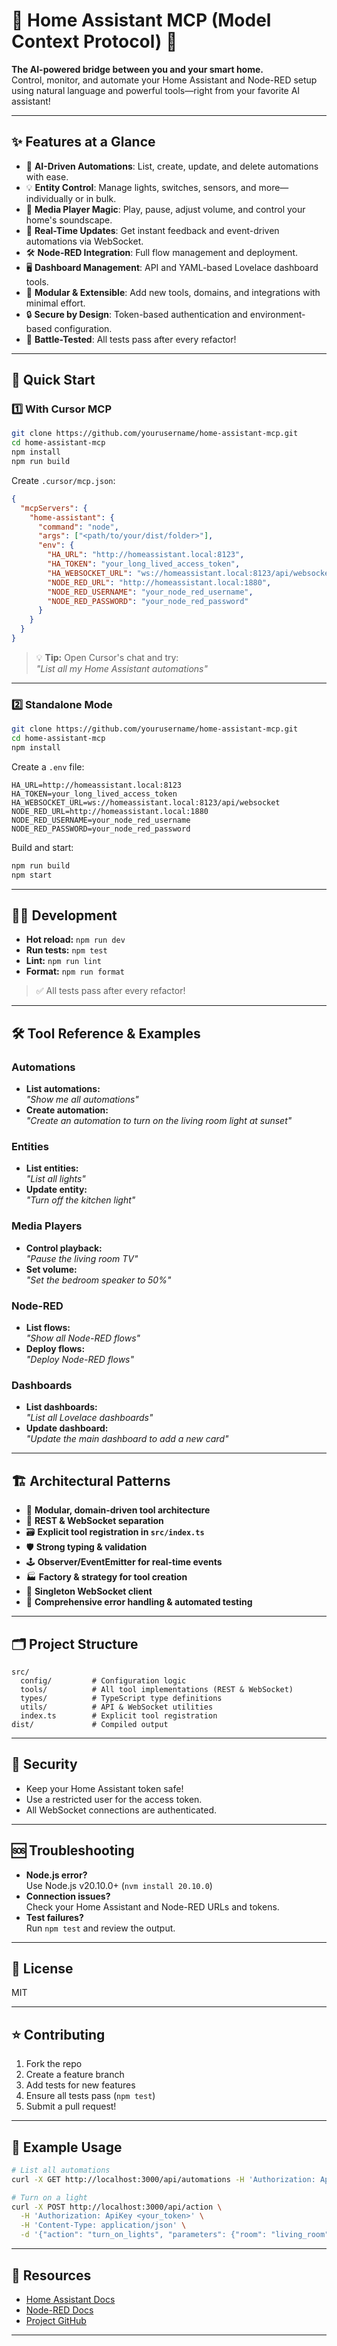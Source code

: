 # 🏡 Home Assistant MCP (Model Context Protocol) 🚀

**The AI-powered bridge between you and your smart home.**  
Control, monitor, and automate your Home Assistant and Node-RED setup using natural language and powerful tools—right from your favorite AI assistant!

---

## ✨ Features at a Glance

- 🤖 **AI-Driven Automations**: List, create, update, and delete automations with ease.
- 💡 **Entity Control**: Manage lights, switches, sensors, and more—individually or in bulk.
- 🎵 **Media Player Magic**: Play, pause, adjust volume, and control your home's soundscape.
- 🔄 **Real-Time Updates**: Get instant feedback and event-driven automations via WebSocket.
- 🛠️ **Node-RED Integration**: Full flow management and deployment.
- 🖥️ **Dashboard Management**: API and YAML-based Lovelace dashboard tools.
- 🧩 **Modular & Extensible**: Add new tools, domains, and integrations with minimal effort.
- 🔒 **Secure by Design**: Token-based authentication and environment-based configuration.
- 🧪 **Battle-Tested**: All tests pass after every refactor!

---

## 🚀 Quick Start

### 1️⃣ With Cursor MCP

```bash
git clone https://github.com/yourusername/home-assistant-mcp.git
cd home-assistant-mcp
npm install
npm run build
```

Create `.cursor/mcp.json`:

```json
{
  "mcpServers": {
    "home-assistant": {
      "command": "node",
      "args": ["<path/to/your/dist/folder>"],
      "env": {
        "HA_URL": "http://homeassistant.local:8123",
        "HA_TOKEN": "your_long_lived_access_token",
        "HA_WEBSOCKET_URL": "ws://homeassistant.local:8123/api/websocket",
        "NODE_RED_URL": "http://homeassistant.local:1880",
        "NODE_RED_USERNAME": "your_node_red_username",
        "NODE_RED_PASSWORD": "your_node_red_password"
      }
    }
  }
}
```

> 💡 **Tip:** Open Cursor's chat and try:  
> _"List all my Home Assistant automations"_

---

### 2️⃣ Standalone Mode

```bash
git clone https://github.com/yourusername/home-assistant-mcp.git
cd home-assistant-mcp
npm install
```

Create a `.env` file:

```
HA_URL=http://homeassistant.local:8123
HA_TOKEN=your_long_lived_access_token
HA_WEBSOCKET_URL=ws://homeassistant.local:8123/api/websocket
NODE_RED_URL=http://homeassistant.local:1880
NODE_RED_USERNAME=your_node_red_username
NODE_RED_PASSWORD=your_node_red_password
```

Build and start:

```bash
npm run build
npm start
```

---

## 🧑‍💻 Development

- **Hot reload:** `npm run dev`
- **Run tests:** `npm test`
- **Lint:** `npm run lint`
- **Format:** `npm run format`

> ✅ All tests pass after every refactor!

---

## 🛠️ Tool Reference & Examples

### Automations

- **List automations:**  
  _"Show me all automations"_
- **Create automation:**  
  _"Create an automation to turn on the living room light at sunset"_

### Entities

- **List entities:**  
  _"List all lights"_
- **Update entity:**  
  _"Turn off the kitchen light"_

### Media Players

- **Control playback:**  
  _"Pause the living room TV"_
- **Set volume:**  
  _"Set the bedroom speaker to 50%"_

### Node-RED

- **List flows:**  
  _"Show all Node-RED flows"_
- **Deploy flows:**  
  _"Deploy Node-RED flows"_

### Dashboards

- **List dashboards:**  
  _"List all Lovelace dashboards"_
- **Update dashboard:**  
  _"Update the main dashboard to add a new card"_

---

## 🏗️ Architectural Patterns

- 🧩 **Modular, domain-driven tool architecture**
- 🔌 **REST & WebSocket separation**
- 🗃️ **Explicit tool registration in `src/index.ts`**
- 🛡️ **Strong typing & validation**
- 🕹️ **Observer/EventEmitter for real-time events**
- 🏭 **Factory & strategy for tool creation**
- 🦾 **Singleton WebSocket client**
- 🧪 **Comprehensive error handling & automated testing**

---

## 🗂️ Project Structure

```
src/
  config/         # Configuration logic
  tools/          # All tool implementations (REST & WebSocket)
  types/          # TypeScript type definitions
  utils/          # API & WebSocket utilities
  index.ts        # Explicit tool registration
dist/             # Compiled output
```

---

## 🔐 Security

- Keep your Home Assistant token safe!
- Use a restricted user for the access token.
- All WebSocket connections are authenticated.

---

## 🆘 Troubleshooting

- **Node.js error?**  
  Use Node.js v20.10.0+ (`nvm install 20.10.0`)
- **Connection issues?**  
  Check your Home Assistant and Node-RED URLs and tokens.
- **Test failures?**  
  Run `npm test` and review the output.

---

## 📝 License

MIT

---

## ⭐️ Contributing

1. Fork the repo
2. Create a feature branch
3. Add tests for new features
4. Ensure all tests pass (`npm test`)
5. Submit a pull request!

---

## 💬 Example Usage

```bash
# List all automations
curl -X GET http://localhost:3000/api/automations -H 'Authorization: ApiKey <your_token>'

# Turn on a light
curl -X POST http://localhost:3000/api/action \
  -H 'Authorization: ApiKey <your_token>' \
  -H 'Content-Type: application/json' \
  -d '{"action": "turn_on_lights", "parameters": {"room": "living_room"}}'
```

---

## 📎 Resources

- [Home Assistant Docs](https://www.home-assistant.io/docs/)
- [Node-RED Docs](https://nodered.org/docs/)
- [Project GitHub](https://github.com/yourusername/home-assistant-mcp)

---